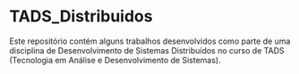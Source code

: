 # TADS_Distribuidos
Este repositório contém alguns trabalhos desenvolvidos como parte de uma disciplina de Desenvolvimento de Sistemas Distribuídos no curso de TADS (Tecnologia em Análise e Desenvolvimento de Sistemas).
